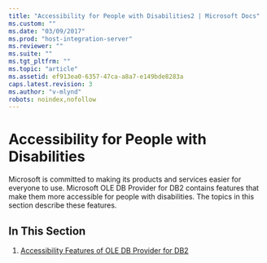 ```yaml
---
title: "Accessibility for People with Disabilities2 | Microsoft Docs"
ms.custom: ""
ms.date: "03/09/2017"
ms.prod: "host-integration-server"
ms.reviewer: ""
ms.suite: ""
ms.tgt_pltfrm: ""
ms.topic: "article"
ms.assetid: ef913ea0-6357-47ca-a8a7-e149bde8283a
caps.latest.revision: 3
ms.author: "v-mlynd"
robots: noindex,nofollow
---
```

# Accessibility for People with Disabilities
Microsoft is committed to making its products and services easier for everyone to use. Microsoft OLE DB Provider for DB2 contains features that make them more accessible for people with disabilities. The topics in this section describe these features.  
  
## In This Section  
  
1.  [Accessibility Features of OLE DB Provider for DB2](../DB2OLEDBV5/accessibility-features-of-ole-db-provider-for-db2.md)